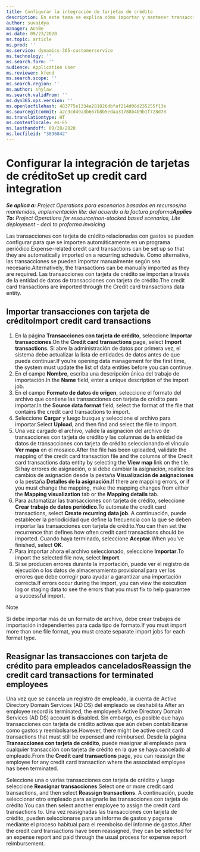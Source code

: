 ```yaml
---
title: Configurar la integración de tarjetas de crédito
description: En este tema se explica cómo importar y mantener transacciones con tarjeta de crédito relacionadas con gastos.
author: suvaidya
manager: AnnBe
ms.date: 09/23/2020
ms.topic: article
ms.prod: ''
ms.service: dynamics-365-customerservice
ms.technology: ''
ms.search.form: ''
audience: Application User
ms.reviewer: kfend
ms.search.scope: ''
ms.search.region: ''
ms.author: shylaw
ms.search.validFrom: ''
ms.dyn365.ops.version: ''
ms.openlocfilehash: 483775e1334a281026dbfaf214d06d235255f13e
ms.sourcegitcommit: a2c3cd49a3b667b8b5edaa31788b4b9b1f728d78
ms.translationtype: HT
ms.contentlocale: es-ES
ms.lasthandoff: 09/28/2020
ms.locfileid: "3896842"
---
```

# <a name="set-up-credit-card-integration"></a><span data-ttu-id="3aa55-103">Configurar la integración de tarjetas de crédito</span><span class="sxs-lookup"><span data-stu-id="3aa55-103">Set up credit card integration</span></span>

<span data-ttu-id="3aa55-104">_**Se aplica a:** Project Operations para escenarios basados en recursos/no mantenidos, implementación lite: del acuerdo a la factura proforma_</span><span class="sxs-lookup"><span data-stu-id="3aa55-104">_**Applies To:** Project Operations for resource/non-stocked based scenarios, Lite deployment - deal to proforma invoicing_</span></span>

<span data-ttu-id="3aa55-105">Las transacciones con tarjeta de crédito relacionadas con gastos se pueden configurar para que se importen automáticamente en un programa periódico.</span><span class="sxs-lookup"><span data-stu-id="3aa55-105">Expense-related credit card transactions can be set up so that they are automatically imported on a recurring schedule.</span></span> <span data-ttu-id="3aa55-106">Como alternativa, las transacciones se pueden importar manualmente según sea necesario.</span><span class="sxs-lookup"><span data-stu-id="3aa55-106">Alternatively, the transactions can be manually imported as they are required.</span></span> <span data-ttu-id="3aa55-107">Las transacciones con tarjeta de crédito se importan a través de la entidad de datos de transacciones con tarjeta de crédito.</span><span class="sxs-lookup"><span data-stu-id="3aa55-107">The credit card transactions are imported through the Credit card transactions data entity.</span></span>

## <a name="import-credit-card-transactions"></a><span data-ttu-id="3aa55-108">Importar transacciones con tarjeta de crédito</span><span class="sxs-lookup"><span data-stu-id="3aa55-108">Import credit card transactions</span></span>

1. <span data-ttu-id="3aa55-109">En la página **Transacciones con tarjeta de crédito**, seleccione **Importar transacciones**.</span><span class="sxs-lookup"><span data-stu-id="3aa55-109">On the **Credit card transactions** page, select **Import transactions**.</span></span> <span data-ttu-id="3aa55-110">Si abre la administración de datos por primera vez, el sistema debe actualizar la lista de entidades de datos antes de que pueda continuar.</span><span class="sxs-lookup"><span data-stu-id="3aa55-110">If you’re opening data management for the first time, the system must update the list of data entities before you can continue.</span></span>
2. <span data-ttu-id="3aa55-111">En el campo **Nombre**, escriba una descripción única del trabajo de importación.</span><span class="sxs-lookup"><span data-stu-id="3aa55-111">In the **Name** field, enter a unique description of the import job.</span></span>
3. <span data-ttu-id="3aa55-112">En el campo **Formato de datos de origen**, seleccione el formato del archivo que contiene las transacciones con tarjeta de crédito para importar.</span><span class="sxs-lookup"><span data-stu-id="3aa55-112">In the **Source data format** field, select the format of the file that contains the credit card transactions to import.</span></span>
4. <span data-ttu-id="3aa55-113">Seleccione **Cargar** y luego busque y seleccione el archivo para importar.</span><span class="sxs-lookup"><span data-stu-id="3aa55-113">Select **Upload**, and then find and select the file to import.</span></span>
5. <span data-ttu-id="3aa55-114">Una vez cargado el archivo, valide la asignación del archivo de transacciones con tarjeta de crédito y las columnas de la entidad de datos de transacciones con tarjeta de crédito seleccionando el vínculo **Ver mapa** en el mosaico.</span><span class="sxs-lookup"><span data-stu-id="3aa55-114">After the file has been uploaded, validate the mapping of the credit card transaction file and the columns of the Credit card transactions data entity by selecting the **View map** link on the tile.</span></span> <span data-ttu-id="3aa55-115">Si hay errores de asignación, o si debe cambiar la asignación, realice los cambios de asignación desde la pestaña **Visualización de asignaciones** o la pestaña **Detalles de la asignación**.</span><span class="sxs-lookup"><span data-stu-id="3aa55-115">If there are mapping errors, or if you must change the mapping, make the mapping changes from either the **Mapping visualization** tab or the **Mapping details** tab.</span></span>
6. <span data-ttu-id="3aa55-116">Para automatizar las transacciones con tarjeta de crédito, seleccione **Crear trabajo de datos periódico**.</span><span class="sxs-lookup"><span data-stu-id="3aa55-116">To automate the credit card transactions, select **Create recurring data job**.</span></span> <span data-ttu-id="3aa55-117">A continuación, puede establecer la periodicidad que define la frecuencia con la que se deben importar las transacciones con tarjeta de crédito.</span><span class="sxs-lookup"><span data-stu-id="3aa55-117">You can then set the recurrence that defines how often credit card transactions should be imported.</span></span> <span data-ttu-id="3aa55-118">Cuando haya terminado, seleccione **Aceptar**.</span><span class="sxs-lookup"><span data-stu-id="3aa55-118">When you’ve finished, select **OK**.</span></span>
7. <span data-ttu-id="3aa55-119">Para importar ahora el archivo seleccionado, seleccione **Importar**.</span><span class="sxs-lookup"><span data-stu-id="3aa55-119">To import the selected file now, select **Import**.</span></span>
8. <span data-ttu-id="3aa55-120">Si se producen errores durante la importación, puede ver el registro de ejecución o los datos de almacenamiento provisional para ver los errores que debe corregir para ayudar a garantizar una importación correcta.</span><span class="sxs-lookup"><span data-stu-id="3aa55-120">If errors occur during the import, you can view the execution log or staging data to see the errors that you must fix to help guarantee a successful import.</span></span>

> [!NOTE]
> <span data-ttu-id="3aa55-121">Si debe importar más de un formato de archivo, debe crear trabajos de importación independientes para cada tipo de formato.</span><span class="sxs-lookup"><span data-stu-id="3aa55-121">If you must import more than one file format, you must create separate import jobs for each format type.</span></span>

## <a name="reassign-the-credit-card-transactions-for-terminated-employees"></a><span data-ttu-id="3aa55-122">Reasignar las transacciones con tarjeta de crédito para empleados cancelados</span><span class="sxs-lookup"><span data-stu-id="3aa55-122">Reassign the credit card transactions for terminated employees</span></span>

<span data-ttu-id="3aa55-123">Una vez que se cancela un registro de empleado, la cuenta de Active Directory Domain Services (AD DS) del empleado se deshabilita.</span><span class="sxs-lookup"><span data-stu-id="3aa55-123">After an employee record is terminated, the employee’s Active Directory Domain Services (AD DS) account is disabled.</span></span> <span data-ttu-id="3aa55-124">Sin embargo, es posible que haya transacciones con tarjeta de crédito activas que aún deben contabilizarse como gastos y reembolsarse.</span><span class="sxs-lookup"><span data-stu-id="3aa55-124">However, there might be active credit card transactions that must still be expensed and reimbursed.</span></span> <span data-ttu-id="3aa55-125">Desde la página **Transacciones con tarjeta de crédito**, puede reasignar al empleado para cualquier transacción con tarjeta de crédito en la que se haya cancelado al empleado.</span><span class="sxs-lookup"><span data-stu-id="3aa55-125">From the **Credit card transactions** page, you can reassign the employee for any credit card transaction where the associated employee has been terminated.</span></span>

<span data-ttu-id="3aa55-126">Seleccione una o varias transacciones con tarjeta de crédito y luego seleccione **Reasignar transacciones**.</span><span class="sxs-lookup"><span data-stu-id="3aa55-126">Select one or more credit card transactions, and then select **Reassign transactions**.</span></span> <span data-ttu-id="3aa55-127">A continuación, puede seleccionar otro empleado para asignarle las transacciones con tarjeta de crédito.</span><span class="sxs-lookup"><span data-stu-id="3aa55-127">You can then select another employee to assign the credit card transactions to.</span></span> <span data-ttu-id="3aa55-128">Una vez reasignadas las transacciones con tarjeta de crédito, pueden seleccionarse para un informe de gastos y pagarse mediante el proceso habitual para el reembolso del informe de gastos.</span><span class="sxs-lookup"><span data-stu-id="3aa55-128">After the credit card transactions have been reassigned, they can be selected for an expense report and paid through the usual process for expense report reimbursement.</span></span>
